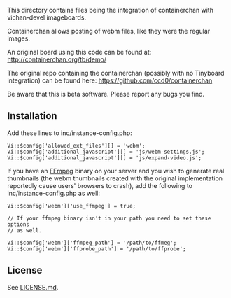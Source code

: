 This directory contains files being the integration of containerchan with vichan-devel imageboards.

Containerchan allows posting of webm files, like they were the regular images.

An original board using this code can be found at:
http://containerchan.org/tb/demo/

The original repo containing the containerchan (possibly with no Tinyboard integration) can be found here:
https://github.com/ccd0/containerchan


Be aware that this is beta software.  Please report any bugs you find.

Installation
------------

Add these lines to inc/instance-config.php:

    Vi::$config['allowed_ext_files'][] = 'webm';
    Vi::$config['additional_javascript'][] = 'js/webm-settings.js';
    Vi::$config['additional_javascript'][] = 'js/expand-video.js';

If you have an [FFmpeg](https://www.ffmpeg.org/) binary on your server and you wish to generate real thumbnails (the webm thumbnails created with the original implementation reportedly cause users' browsers to crash), add the following to inc/instance-config.php as well:

    Vi::$config['webm']['use_ffmpeg'] = true;

    // If your ffmpeg binary isn't in your path you need to set these options
    // as well.

    Vi::$config['webm']['ffmpeg_path'] = '/path/to/ffmeg';
    Vi::$config['webm']['ffprobe_path'] = '/path/to/ffprobe';

License
-------

See [LICENSE.md](https://github.com/ccd0/containerchan/blob/master/LICENSE.md).
